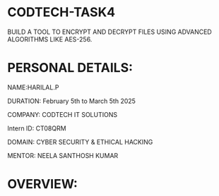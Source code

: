 # CODTECH-TASK4
BUILD A TOOL TO ENCRYPT AND
DECRYPT FILES USING ADVANCED
ALGORITHMS LIKE AES-256.
# PERSONAL DETAILS:
NAME:HARILAL.P

DURATION: February 5th to March 5th 2025

COMPANY: CODTECH IT SOLUTIONS

Intern ID: CT08QRM

DOMAIN: CYBER SECURITY & ETHICAL HACKING

MENTOR: NEELA SANTHOSH KUMAR
# OVERVIEW:
